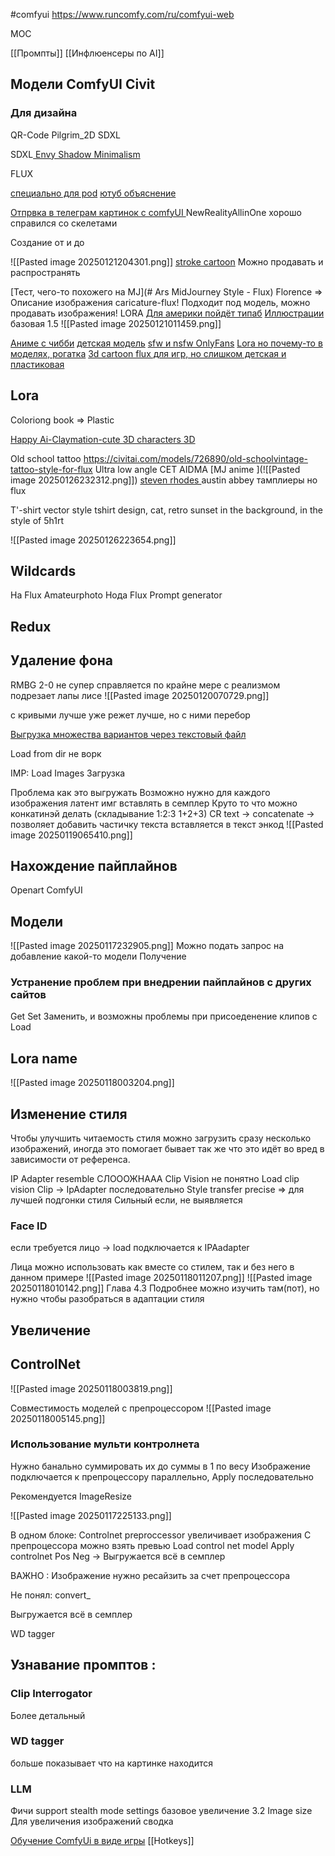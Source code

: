 #comfyui
https://www.runcomfy.com/ru/comfyui-web

MOC

[[Промпты]]
[[Инфлюенсеры по AI]]
## Модели ComfyUI Civit
### Для дизайна

QR-Code
Pilgrim_2D SDXL


SDXL[ Envy Shadow Minimalism](https://civitai.com/models/234128/envy-shadow-minimalism-xl-01)

FLUX

[специально для pod](https://civitai.com/models/125267?modelVersionId=136833)
[ютуб объяснение](https://civitai.com/models/858494/t-shirt-graphic-designs-workflow)



[Отпрвка в телеграм картинок с comfyUI ](https://civitai.com/models/413438/comfyui-custom-node-telegramsender)
NewRealityAllinOne хорошо справился со скелетами


Создание от и до 


![[Pasted image 20250121204301.png]]
[stroke cartoon](https://www.shakker.ai/modelinfo/89c38e448d634573a3b9593e219bddb4/CJ-Outline-Stroke-Cartoon-Illustration?from=search)
Можно продавать и распространять 

[Тест, чего-то похожего на MJ](# Ars MidJourney Style - Flux)
Florence => Описание изображения 
caricature-flux! Подходит под модель, можно продавать изображения!
LORA
[Для америки пойдёт типаб](https://civitai.com/models/1049734/ctai-filmore)
[Иллюстрации](https://civitai.com/models/278626/box-series-trend-illustrationlessgreater) базовая 1.5
![[Pasted image 20250121011459.png]]

[Аниме с чибби](https://civitai.com/models/934628/animepro-flux)
[детская модель](https://civitai.com/images/8920109)
[sfw и nsfw OnlyFans](https://civitai.com/models/226533/iniverse-mixsfw-and-nsfw)
[Lora но почему-то в моделях, рогатка](https://civitai.com/models/824950/stoiqo-afrodite-lora)
[3d cartoon flux для игр, но слишком детская и пластиковая](https://civitai.com/models/662924/3d-cartoon-vision-flux)



## Lora

Coloriong book => Plastic

[ Happy Ai-Claymation-cute 3D characters 3D](https://www.shakker.ai/th/modelinfo/7970c9de326c4825ac70c54e9046dc6c/Happy-Ai-Everything-is-Clay-Halloween-themed-cute-3D-spooky-characters-icons-claymation-world)

Old school tattoo
https://civitai.com/models/726890/old-schoolvintage-tattoo-style-for-flux
Ultra low angle 
СЕТ
AIDMA
[MJ anime ](![[Pasted image 20250126232312.png]])
[steven rhodes ](https://civitai.com/models/491378/retro-comics-sdxl-10)
austin abbey тамплиеры но flux


T'-shirt vector style
tshirt design, cat, retro sunset in the background, in the style of 5h1rt

![[Pasted image 20250126223654.png]]



## Wildcards 
На Flux Amateurphoto
Нода Flux Prompt generator

## Redux 

## Удаление фона 

RMBG 2-0 не супер справляется по крайне мере с реализмом подрезает лапы лисе
![[Pasted image 20250120070729.png]]

c кривыми лучше уже режет лучше, но с ними перебор

[Выгрузка множества вариантов через текстовый файл](https://www.youtube.com/watch?v=YR68lAhCFxg)

Load from dir не ворк


IMP:
Load Images Загрузка

Проблема как это выгружать
Возможно нужно для каждого изображения латент имг вставлять в семплер
Круто то что можно конкатинэй делать (складывание 1:2:3
1+2+3)
CR text -> concatenate -> 
позволяет добавить частичку текста
вставляется в текст энкод
![[Pasted image 20250119065410.png]]



## Нахождение пайплайнов

Openart
ComfyUI

## Модели
![[Pasted image 20250117232905.png]]
Можно подать запрос на добавление какой-то модели
Получение

### Устранение проблем при внедрении пайплайнов с других сайтов

Get Set Заменить, и возможны проблемы при присоеденение клипов с Load


## Lora name 

![[Pasted image 20250118003204.png]]

## Изменение стиля 

Чтобы улучшить читаемость стиля можно загрузить сразу несколько изображений, иногда это помогает бывает так же что это идёт во вред в зависимости от референса. 

IP Adapter 
resemble
СЛОООЖНААА 
Clip Vision не понятно Load clip vision
Clip -> IpAdapter последовательно 
Style transfer precise => для лучшей подгонки стиля
Сильный если, не выявляется

### Face ID
если требуется лицо -> load подключается к IPAadapter

Лица можно использовать как вместе со стилем, так и без него в данном примере 
![[Pasted image 20250118011207.png]]
![[Pasted image 20250118010142.png]]
Глава 4.3 Подробнее можно изучить там(пот), но нужно чтобы разобраться в адаптации стиля 


## Увеличение


## ControlNet


![[Pasted image 20250118003819.png]]

Совместимость моделей с препроцессором 
![[Pasted image 20250118005145.png]]

### Использование мульти контролнета

Нужно банально суммировать их до суммы в 1 по весу
Изображение подключается к препроцессору параллельно, Apply последовательно



Рекомендуется ImageResize

![[Pasted image 20250117225133.png]]

В одном блоке:
Controlnet preproccessor увеличивает изображения 
С препроцессора можно взять превью 
Load control net model 
Apply controlnet Pos Neg -> Выгружается всё в семплер

ВАЖНО : Изображение нужно ресайзить за счет препроцессора

Не понял: convert_

Выгружается всё в семплер

WD tagger

## Узнавание промптов :

### Clip Interrogator 
Более детальный

### WD tagger

 больше показывает что на картинке находится

### LLM




Фичи support stealth mode settings
	базовое увеличение
	3.2 Image size Для увеличения изображений сводка 

[Обучение ComfyUi в виде игры](https://comfyanonymous.github.io/ComfyUI_tutorial_vn/)
[[Hotkeys]]

